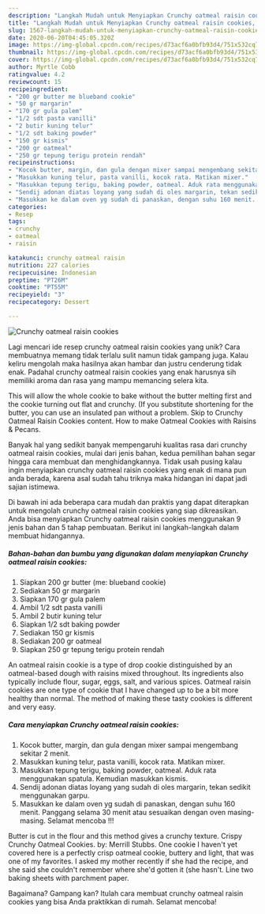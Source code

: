 ```yaml
---
description: "Langkah Mudah untuk Menyiapkan Crunchy oatmeal raisin cookies, Bisa Manjain Lidah"
title: "Langkah Mudah untuk Menyiapkan Crunchy oatmeal raisin cookies, Bisa Manjain Lidah"
slug: 1567-langkah-mudah-untuk-menyiapkan-crunchy-oatmeal-raisin-cookies-bisa-manjain-lidah
date: 2020-06-20T04:45:05.320Z
image: https://img-global.cpcdn.com/recipes/d73acf6a0bfb93d4/751x532cq70/crunchy-oatmeal-raisin-cookies-foto-resep-utama.jpg
thumbnail: https://img-global.cpcdn.com/recipes/d73acf6a0bfb93d4/751x532cq70/crunchy-oatmeal-raisin-cookies-foto-resep-utama.jpg
cover: https://img-global.cpcdn.com/recipes/d73acf6a0bfb93d4/751x532cq70/crunchy-oatmeal-raisin-cookies-foto-resep-utama.jpg
author: Myrtle Cobb
ratingvalue: 4.2
reviewcount: 15
recipeingredient:
- "200 gr butter me blueband cookie"
- "50 gr margarin"
- "170 gr gula palem"
- "1/2 sdt pasta vanilli"
- "2 butir kuning telur"
- "1/2 sdt baking powder"
- "150 gr kismis"
- "200 gr oatmeal"
- "250 gr tepung terigu protein rendah"
recipeinstructions:
- "Kocok butter, margin, dan gula dengan mixer sampai mengembang sekitar 2 menit."
- "Masukkan kuning telur, pasta vanilli, kocok rata. Matikan mixer."
- "Masukkan tepung terigu, baking powder, oatmeal. Aduk rata menggunakan spatula. Kemudian masukkan kismis."
- "Sendij adonan diatas loyang yang sudah di oles margarin, tekan sedikit menggunakan garpu."
- "Masukkan ke dalam oven yg sudah di panaskan, dengan suhu 160 menit. Panggang selama 30 menit atau sesuaikan dengan oven masing-masing. Selamat mencoba !!!"
categories:
- Resep
tags:
- crunchy
- oatmeal
- raisin

katakunci: crunchy oatmeal raisin 
nutrition: 227 calories
recipecuisine: Indonesian
preptime: "PT26M"
cooktime: "PT55M"
recipeyield: "3"
recipecategory: Dessert

---
```



![Crunchy oatmeal raisin cookies](https://img-global.cpcdn.com/recipes/d73acf6a0bfb93d4/751x532cq70/crunchy-oatmeal-raisin-cookies-foto-resep-utama.jpg)

Lagi mencari ide resep crunchy oatmeal raisin cookies yang unik? Cara membuatnya memang tidak terlalu sulit namun tidak gampang juga. Kalau keliru mengolah maka hasilnya akan hambar dan justru cenderung tidak enak. Padahal crunchy oatmeal raisin cookies yang enak harusnya sih memiliki aroma dan rasa yang mampu memancing selera kita.

This will allow the whole cookie to bake without the butter melting first and the cookie turning out flat and crunchy. (If you substitute shortening for the butter, you can use an insulated pan without a problem. Skip to Crunchy Oatmeal Raisin Cookies content. How to make Oatmeal Cookies with Raisins &amp; Pecans.

Banyak hal yang sedikit banyak mempengaruhi kualitas rasa dari crunchy oatmeal raisin cookies, mulai dari jenis bahan, kedua pemilihan bahan segar hingga cara membuat dan menghidangkannya. Tidak usah pusing kalau ingin menyiapkan crunchy oatmeal raisin cookies yang enak di mana pun anda berada, karena asal sudah tahu triknya maka hidangan ini dapat jadi sajian istimewa.


Di bawah ini ada beberapa cara mudah dan praktis yang dapat diterapkan untuk mengolah crunchy oatmeal raisin cookies yang siap dikreasikan. Anda bisa menyiapkan Crunchy oatmeal raisin cookies menggunakan 9 jenis bahan dan 5 tahap pembuatan. Berikut ini langkah-langkah dalam membuat hidangannya.

<!--inarticleads1-->

##### Bahan-bahan dan bumbu yang digunakan dalam menyiapkan Crunchy oatmeal raisin cookies:

1. Siapkan 200 gr butter (me: blueband cookie)
1. Sediakan 50 gr margarin
1. Siapkan 170 gr gula palem
1. Ambil 1/2 sdt pasta vanilli
1. Ambil 2 butir kuning telur
1. Siapkan 1/2 sdt baking powder
1. Sediakan 150 gr kismis
1. Sediakan 200 gr oatmeal
1. Siapkan 250 gr tepung terigu protein rendah


An oatmeal raisin cookie is a type of drop cookie distinguished by an oatmeal-based dough with raisins mixed throughout. Its ingredients also typically include flour, sugar, eggs, salt, and various spices. Oatmeal raisin cookies are one type of cookie that I have changed up to be a bit more healthy than normal. The method of making these tasty cookies is different and very easy. 

<!--inarticleads2-->

##### Cara menyiapkan Crunchy oatmeal raisin cookies:

1. Kocok butter, margin, dan gula dengan mixer sampai mengembang sekitar 2 menit.
1. Masukkan kuning telur, pasta vanilli, kocok rata. Matikan mixer.
1. Masukkan tepung terigu, baking powder, oatmeal. Aduk rata menggunakan spatula. Kemudian masukkan kismis.
1. Sendij adonan diatas loyang yang sudah di oles margarin, tekan sedikit menggunakan garpu.
1. Masukkan ke dalam oven yg sudah di panaskan, dengan suhu 160 menit. Panggang selama 30 menit atau sesuaikan dengan oven masing-masing. Selamat mencoba !!!


Butter is cut in the flour and this method gives a crunchy texture. Crispy Crunchy Oatmeal Cookies. by: Merrill Stubbs. One cookie I haven&#39;t yet covered here is a perfectly crisp oatmeal cookie, buttery and light, that was one of my favorites. I asked my mother recently if she had the recipe, and she said she couldn&#39;t remember where she&#39;d gotten it (she hasn&#39;t. Line two baking sheets with parchment paper. 

Bagaimana? Gampang kan? Itulah cara membuat crunchy oatmeal raisin cookies yang bisa Anda praktikkan di rumah. Selamat mencoba!

